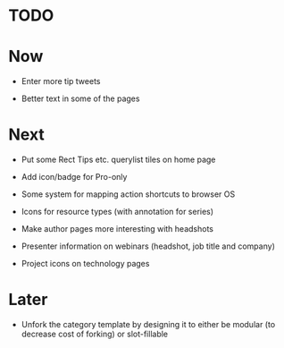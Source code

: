 # TODO

# Now

- Enter more tip tweets

- Better text in some of the pages

# Next

- Put some Rect Tips etc. querylist tiles on home page

- Add icon/badge for Pro-only

- Some system for mapping action shortcuts to browser OS

- Icons for resource types (with annotation for series)

- Make author pages more interesting with headshots

- Presenter information on webinars (headshot, job title and company)

- Project icons on technology pages

# Later

- Unfork the category template by designing it to either 
  be modular (to decrease cost of forking) or slot-fillable
  
